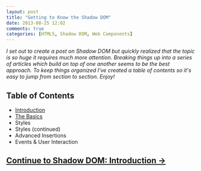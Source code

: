 ```yaml
---
layout: post
title: "Getting to Know the Shadow DOM"
date: 2013-08-25 12:02
comments: true
categories: [HTML5, Shadow DOM, Web Components]
---
```


*I set out to create a post on Shadow DOM but quickly realized that the topic is so huge it requires much more attention. Breaking things up into a series of articles which build on top of one another seems to be the best approach. To keep things organized I've created a table of contents so it's easy to jump from section to section. Enjoy!*

## Table of Contents

- [Introduction](/blog/2013/08/26/shadow-dom-introduction/)
- [The Basics](/blog/2013/08/27/shadow-dom-the-basics/)
- Styles
- Styles (continued)
- Advanced Insertions
- Events & User Interaction

## [Continue to Shadow DOM: Introduction &rarr;](/blog/2013/08/26/shadow-dom-introduction/)


